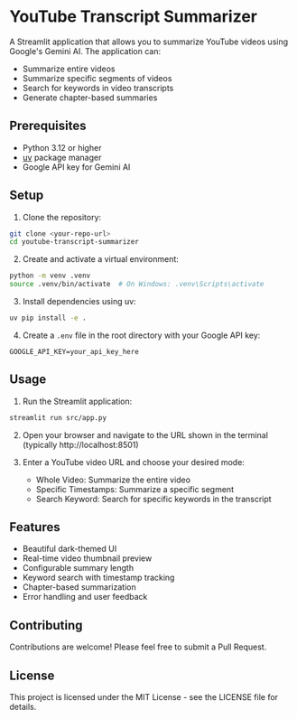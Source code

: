 # YouTube Transcript Summarizer

A Streamlit application that allows you to summarize YouTube videos using Google's Gemini AI. The application can:
- Summarize entire videos
- Summarize specific segments of videos
- Search for keywords in video transcripts
- Generate chapter-based summaries

## Prerequisites

- Python 3.12 or higher
- [uv](https://github.com/astral-sh/uv) package manager
- Google API key for Gemini AI

## Setup

1. Clone the repository:
```bash
git clone <your-repo-url>
cd youtube-transcript-summarizer
```

2. Create and activate a virtual environment:
```bash
python -m venv .venv
source .venv/bin/activate  # On Windows: .venv\Scripts\activate
```

3. Install dependencies using uv:
```bash
uv pip install -e .
```

4. Create a `.env` file in the root directory with your Google API key:
```
GOOGLE_API_KEY=your_api_key_here
```

## Usage

1. Run the Streamlit application:
```bash
streamlit run src/app.py
```

2. Open your browser and navigate to the URL shown in the terminal (typically http://localhost:8501)

3. Enter a YouTube video URL and choose your desired mode:
   - Whole Video: Summarize the entire video
   - Specific Timestamps: Summarize a specific segment
   - Search Keyword: Search for specific keywords in the transcript

## Features

- Beautiful dark-themed UI
- Real-time video thumbnail preview
- Configurable summary length
- Keyword search with timestamp tracking
- Chapter-based summarization
- Error handling and user feedback

## Contributing

Contributions are welcome! Please feel free to submit a Pull Request.

## License

This project is licensed under the MIT License - see the LICENSE file for details. 